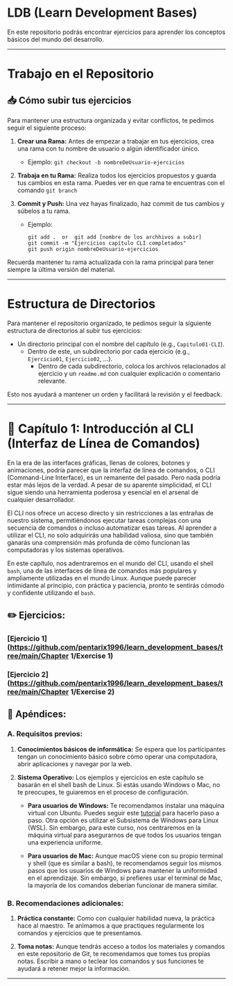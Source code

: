 # LDB (Learn Development Bases)
En este repositorio podrás encontrar ejercicios para aprender los conceptos básicos del mundo del desarrollo.

---

# Trabajo en el Repositorio

## 📥 Cómo subir tus ejercicios

Para mantener una estructura organizada y evitar conflictos, te pedimos seguir el siguiente proceso:

1. **Crear una Rama:** Antes de empezar a trabajar en tus ejercicios, crea una rama con tu nombre de usuario o algún identificador único.
    - Ejemplo: `git checkout -b nombreDeUsuario-ejercicios`

2. **Trabaja en tu Rama:** Realiza todos los ejercicios propuestos y guarda tus cambios en esta rama. Puedes ver en que rama te encuentras con el comando `git branch`

3. **Commit y Push:** Una vez hayas finalizado, haz commit de tus cambios y súbelos a tu rama.
    - Ejemplo: 
      ```
      git add .  or  git add [nombre de los archhivos a subir]
      git commit -m "Ejercicios capítulo CLI completados"
      git push origin nombreDeUsuario-ejercicios
      ```

Recuerda mantener tu rama actualizada con la rama principal para tener siempre la última versión del material.

---

# Estructura de Directorios

Para mantener el repositorio organizado, te pedimos seguir la siguiente estructura de directorios al subir tus ejercicios:

- Un directorio principal con el nombre del capítulo (e.g., `Capitulo01-CLI`).
  - Dentro de este, un subdirectorio por cada ejercicio (e.g., `Ejercicio01`, `Ejercicio02`, ...).
    - Dentro de cada subdirectorio, coloca los archivos relacionados al ejercicio y un `readme.md` con cualquier explicación o comentario relevante.

Esto nos ayudará a mantener un orden y facilitará la revisión y el feedback.

---

# 📖 Capítulo 1: Introducción al CLI (Interfaz de Línea de Comandos)
En la era de las interfaces gráficas, llenas de colores, botones y animaciones, podría parecer que la interfaz de línea de comandos, o CLI (Command-Line Interface), es un remanente del pasado. Pero nada podría estar más lejos de la verdad. A pesar de su aparente simplicidad, el CLI sigue siendo una herramienta poderosa y esencial en el arsenal de cualquier desarrollador.

El CLI nos ofrece un acceso directo y sin restricciones a las entrañas de nuestro sistema, permitiéndonos ejecutar tareas complejas con una secuencia de comandos o incluso automatizar esas tareas. Al aprender a utilizar el CLI, no solo adquirirás una habilidad valiosa, sino que también ganarás una comprensión más profunda de cómo funcionan las computadoras y los sistemas operativos.

En este capítulo, nos adentraremos en el mundo del CLI, usando el shell `bash`, una de las interfaces de línea de comandos más populares y ampliamente utilizadas en el mundo Linux. Aunque puede parecer intimidante al principio, con práctica y paciencia, pronto te sentirás cómodo y confidente utilizando el `bash`.

## ✏️ Ejercicios:

### [Ejercicio 1](https://github.com/pentarix1996/learn_development_bases/tree/main/Chapter 1/Exercise 1)
### [Ejercicio 2](https://github.com/pentarix1996/learn_development_bases/tree/main/Chapter 1/Exercise 2)

## 📌 Apéndices:

### A. Requisitos previos:

1. **Conocimientos básicos de informática:** Se espera que los participantes tengan un conocimiento básico sobre cómo operar una computadora, abrir aplicaciones y navegar por la web.

2. **Sistema Operativo:** Los ejemplos y ejercicios en este capítulo se basarán en el shell bash de Linux. Si estás usando Windows o Mac, no te preocupes, te guiaremos en el proceso de configuración.
    - **Para usuarios de Windows:**  Te recomendamos instalar una máquina virtual con Ubuntu. Puedes seguir este [tutorial](https://personales.unican.es/corcuerp/Linux/Install_Ubuntu_On_Windows_10_Using_VirtualBox.html) para hacerlo paso a paso. Otra opción es utilizar el Subsistema de Windows para Linux (WSL). Sin embargo, para este curso, nos centraremos en la máquina virtual para asegurarnos de que todos los usuarios tengan una experiencia uniforme.

    - **Para usuarios de Mac:** Aunque macOS viene con su propio terminal y shell (que es similar a bash), te recomendamos seguir los mismos pasos que los usuarios de Windows para mantener la uniformidad en el aprendizaje. Sin embargo, si prefieres usar el terminal de Mac, la mayoría de los comandos deberían funcionar de manera similar.

### B. Recomendaciones adicionales:

1. **Práctica constante:** Como con cualquier habilidad nueva, la práctica hace al maestro. Te animamos a que practiques regularmente los comandos y ejercicios que te presentamos.

2. **Toma notas:** Aunque tendrás acceso a todos los materiales y comandos en este repositorio de Git, te recomendamos que tomes tus propias notas. Escribir a mano o teclear los comandos y sus funciones te ayudará a retener mejor la información.

---
